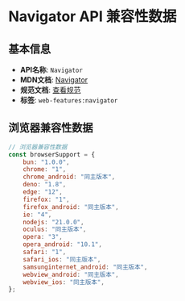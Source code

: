 # Navigator API 兼容性数据

## 基本信息

- **API名称**: `Navigator`
- **MDN文档**: [Navigator](https://developer.mozilla.org/docs/Web/API/Navigator)
- **规范文档**: [查看规范](https://html.spec.whatwg.org/multipage/system-state.html#the-navigator-object)
- **标签**: `web-features:navigator`

## 浏览器兼容性数据

```javascript
// 浏览器兼容性数据
const browserSupport = {
    bun: "1.0.0",
    chrome: "1",
    chrome_android: "同主版本",
    deno: "1.8",
    edge: "12",
    firefox: "1",
    firefox_android: "同主版本",
    ie: "4",
    nodejs: "21.0.0",
    oculus: "同主版本",
    opera: "3",
    opera_android: "10.1",
    safari: "1",
    safari_ios: "同主版本",
    samsunginternet_android: "同主版本",
    webview_android: "同主版本",
    webview_ios: "同主版本",
};

```

